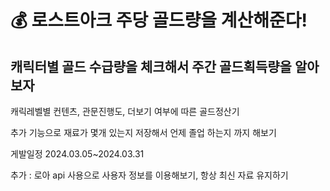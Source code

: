 # 💰 로스트아크 주당 골드량을 계산해준다!

## 캐릭터별 골드 수급량을 체크해서 주간 골드획득량을 알아보자

캐릭레벨별 컨텐츠, 관문진행도, 더보기 여부에 따른 골드정산기

추가 기능으로 재료가 몇개 있는지 저장해서 언제 졸업 하는지 까지 해보기

게발일정
2024.03.05~2024.03.31

추가 : 로아 api 사용으로 사용자 정보를 이용해보기, 항상 최신 자료 유지하기
